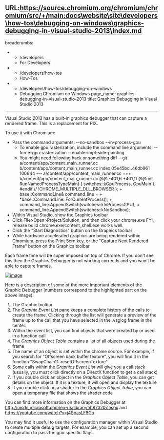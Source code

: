 URL:https://source.chromium.org/chromium/chromium/src/+/main:docs\website\site\developers\how-tos\debugging-on-windows\graphics-debugging-in-visual-studio-2013\index.md
---
breadcrumbs:
- - /developers
  - For Developers
- - /developers/how-tos
  - How-Tos
- - /developers/how-tos/debugging-on-windows
  - Debugging Chromium on Windows
page_name: graphics-debugging-in-visual-studio-2013
title: Graphics Debugging in Visual Studio 2013
---

Visual Studio 2013 has a built-in graphics debugger that can capture a rendered
frame. This is a replacement for PIX.

To use it with Chromium:

*   Pass the command arguments: --no-sandbox --in-process-gpu
    *   To enable gpu rasterization, include the command line arguments:
                --force-gpu-rasterization --enable-impl-side-painting
    *   You might need following hack or something
    diff --git a/content/app/content_main_runner.cc b/content/app/content_main_runner.cc index 05e45bd..46db961 100644 --- a/content/app/content_main_runner.cc +++ b/content/app/content_main_runner.cc @@ -401,6 +401,11 @@ int RunNamedProcessTypeMain( { switches::kGpuProcess, GpuMain }, #endif // !CHROME_MULTIPLE_DLL_BROWSER }; + base::CommandLine& command_line = + \*base::CommandLine::ForCurrentProcess(); + command_line.AppendSwitch(switches::kInProcessGPU); + command_line.AppendSwitch(switches::kNoSandbox);
*   Within Visual Studio, show the Graphics toolbar
*   Click File&gt;Open&gt;Project/Solution, and then click your
            chrome.exe FYI, release build chrome.exe/content_shell.exe works
            well.
*   Click the "Start Diagnostics" button on the Graphics toolbar
*   While hardware accelerated graphics are being rendered within
            Chromium, press the Print Scrn key, or the "Capture Next Rendered
            Frame" button on the Graphics toolbar

Each frame time will be super imposed on top of Chrome. If you don't see this
then the Graphics Debugger is not working correctly and you won't be able to
capture frames.

[<img alt="image"
src="/developers/how-tos/debugging-on-windows/graphics-debugging-in-visual-studio-2013/graphicsdebugger.png">](/developers/how-tos/debugging-on-windows/graphics-debugging-in-visual-studio-2013/graphicsdebugger.png)

Here is a description of some of the more important elements of the Graphic
Debugger (numbers correspond to the highlighted part on the above image):

1.  The Graphic toolbar
2.  The *Graphic Event List* pane keeps a complete history of the calls
            to create the frame. Clicking through the list will generate a
            preview of the frame up to the call that you have selected in the
            .vsglog frame in the center.
3.  Within the event list, you can find objects that were created by or
            used in a function call
4.  The *Graphics Object Table* contains a list of all objects used
            during the frame
5.  The name of an object is set within the chrome source. For example,
            if you search for "Offscreen back buffer texture", you will find it
            in the function "SwapChain11::resetOffscreenTexture"
6.  Some calls within the *Graphics Event List* will give you a call
            stack (usually, you must click directly on a DirectX function to get
            a call stack)
7.  If you double click an object in the *Graphics Object Table*, you
            can get details on the object. If it is a texture, it will open and
            display the texture
8.  If you double click on a shader in the *Graphics Object Table*, you
            can open a temporary file that shows the shader code

You can find more information on the Graphics Debugger at
<http://msdn.microsoft.com/en-us/library/hh873207.aspx> and
<https://youtube.com/watch?v=j4SpasLF6Co>

You may find it useful to use the configuration manager within Visual Studio to
create multiple debug targets. For example, you can set up a second
configuration to pass the gpu specific flags.
